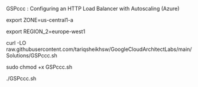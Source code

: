 GSPccc :  Configuring an HTTP Load Balancer with Autoscaling (Azure) 

export ZONE=us-central1-a

export REGION_2=europe-west1

curl -LO raw.githubusercontent.com/tariqsheikhsw/GoogleCloudArchitectLabs/main/Solutions/GSPccc.sh

sudo chmod +x GSPccc.sh

./GSPccc.sh

